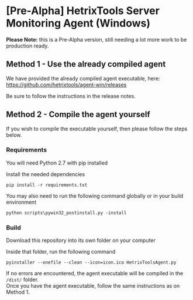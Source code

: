 # [Pre-Alpha] HetrixTools Server Monitoring Agent (Windows)

**Please Note:** this is a Pre-Alpha version, still needing a lot more work to be production ready.

## Method 1 - Use the already compiled agent
We have provided the already compiled agent executable, here:  
https://github.com/hetrixtools/agent-win/releases

Be sure to follow the instructions in the release notes.


## Method 2 - Compile the agent yourself
If you wish to compile the executable yourself, then please follow the steps below.

### Requirements
You will need Python 2.7 with pip installed

Install the needed dependencies  
```
pip install -r requirements.txt
```  
You may also need to run the following command globally or in your build environment  
```
python scripts\pywin32_postinstall.py -install
```

### Build
Download this repository into its own folder on your computer

Inside that folder, run the following command  
```
pyinstaller --onefile --clean --icon=icon.ico HetrixToolsAgent.py
```

If no errors are encountered, the agent executable will be compiled in the `/dist/` folder.  
Once you have the agent executable, follow the same instructions as on Method 1.
